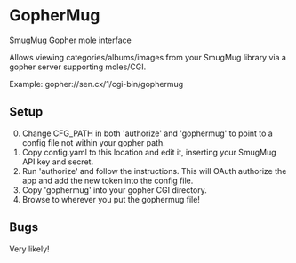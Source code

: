 GopherMug
=========
SmugMug Gopher mole interface

Allows viewing categories/albums/images from your SmugMug library via a gopher
server supporting moles/CGI.

Example: gopher://sen.cx/1/cgi-bin/gophermug

Setup
-----
0. Change CFG_PATH in both 'authorize' and 'gophermug' to point to a config file
not within your gopher path.
0. Copy config.yaml to this location and edit it, inserting your SmugMug API key
and secret.
0. Run 'authorize' and follow the instructions. This will OAuth authorize the app
and add the new token into the config file.
0. Copy 'gophermug' into your gopher CGI directory.
0. Browse to wherever you put the gophermug file!

Bugs
----
Very likely!
